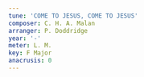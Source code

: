 ```yaml
---
tune: 'COME TO JESUS, COME TO JESUS'
composer: C. H. A. Malan
arranger: P. Doddridge
year: '-'
meter: L. M.
key: F Major
anacrusis: 0
---
```

